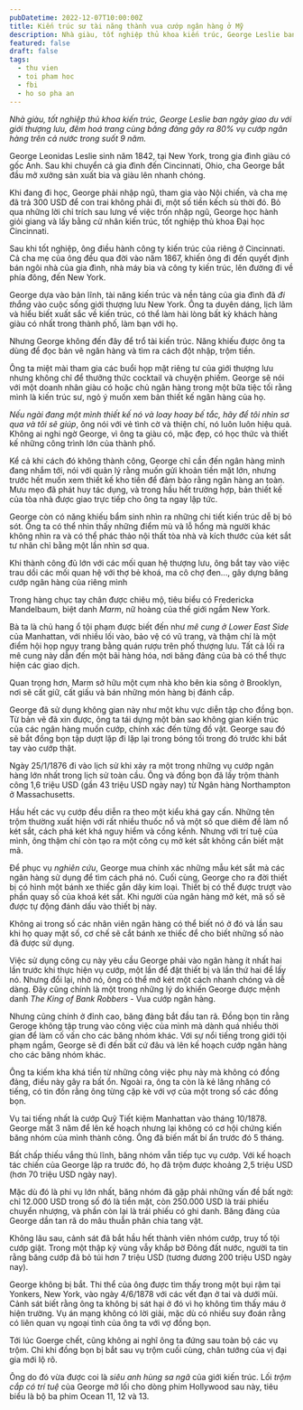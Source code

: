 ```yaml
---
pubDatetime: 2022-12-07T10:00:00Z
title: Kiến trúc sư tài năng thành vua cướp ngân hàng ở Mỹ
description: Nhà giàu, tốt nghiệp thủ khoa kiến trúc, George Leslie ban ngày giao du với giới thượng lưu, đêm hoá trang cùng băng đảng gây ra 80% vụ cướp ngân hàng trên cả nước trong suốt 9 năm.
featured: false
draft: false
tags:
  - thu vien
  - toi pham hoc
  - fbi
  - ho so pha an
---
```


_Nhà giàu, tốt nghiệp thủ khoa kiến trúc, George Leslie ban ngày giao du với giới thượng lưu, đêm hoá trang cùng băng đảng gây ra 80% vụ cướp ngân hàng trên cả nước trong suốt 9 năm._

George Leonidas Leslie sinh năm 1842, tại New York, trong gia đình giàu có gốc Anh. Sau khi chuyển cả gia đình đến Cincinnati, Ohio, cha George bắt đầu mở xưởng sản xuất bia và giàu lên nhanh chóng.

Khi đang đi học, George phải nhập ngũ, tham gia vào Nội chiến, và cha mẹ đã trả 300 USD để con trai không phải đi, một số tiền kếch sù thời đó. Bỏ qua những lời chỉ trích sau lưng về việc trốn nhập ngũ, George học hành giỏi giang và lấy bằng cử nhân kiến trúc, tốt nghiệp thủ khoa Đại học Cincinnati.

Sau khi tốt nghiệp, ông điều hành công ty kiến trúc của riêng ở Cincinnati. Cả cha mẹ của ông đều qua đời vào năm 1867, khiến ông đi đến quyết định bán ngôi nhà của gia đình, nhà máy bia và công ty kiến trúc, lên đường đi về phía đông, đến New York.

George dựa vào bản lĩnh, tài năng kiến trúc và nền tảng của gia đình đã _đi thẳng_ vào cuộc sống giới thượng lưu New York. Ông ta duyên dáng, lịch lãm và hiểu biết xuất sắc về kiến trúc, có thể làm hài lòng bất kỳ khách hàng giàu có nhất trong thành phố, làm bạn với họ.

Nhưng George không đến đây để trổ tài kiến trúc. Năng khiếu được ông ta dùng để đọc bản vẽ ngân hàng và tìm ra cách đột nhập, trộm tiền.

Ông ta miệt mài tham gia các buổi họp mặt riêng tư của giới thượng lưu nhưng không chỉ để thưởng thức cocktail và chuyện phiếm. George sẽ nói với một doanh nhân giàu có hoặc chủ ngân hàng trong một bữa tiệc tối rằng mình là kiến trúc sư, ngỏ ý muốn xem bản thiết kế ngân hàng của họ.

_Nếu ngài đang một mình thiết kế nó và loay hoay bế tắc, hãy để tôi nhìn sơ qua và tôi sẽ giúp_, ông nói với vẻ tình cờ và thiện chí, nó luôn luôn hiệu quả. Không ai nghi ngờ George, vì ông ta giàu có, mặc đẹp, có học thức và thiết kế những công trình lớn của thành phố.

Kể cả khi cách đó không thành công, George chỉ cần đến ngân hàng mình đang nhắm tới, nói với quản lý rằng muốn gửi khoản tiền mặt lớn, nhưng trước hết muốn xem thiết kế kho tiền để đảm bảo rằng ngân hàng an toàn. Mưu mẹo đã phát huy tác dụng, và trong hầu hết trường hợp, bản thiết kế của tòa nhà được giao trực tiếp cho ông ta ngay lập tức.

George còn có năng khiếu bẩm sinh nhìn ra những chi tiết kiến trúc dễ bị bỏ sót. Ông ta có thể nhìn thấy những điểm mù và lỗ hổng mà người khác không nhìn ra và có thể phác thảo nội thất tòa nhà và kích thước của két sắt tư nhân chỉ bằng một lần nhìn sơ qua.

Khi thành công đủ lớn với các mối quan hệ thượng lưu, ông bắt tay vào việc trau dồi các mối quan hệ với thợ bẻ khoá, ma cô chợ đen..., gây dựng băng cướp ngân hàng của riêng mình

Trong hàng chục tay chân được chiêu mộ, tiêu biểu có Fredericka Mandelbaum, biệt danh _Marm_, nữ hoàng của thế giới ngầm New York.

Bà ta là chủ hang ổ tội phạm được biết đến như _mê cung ở Lower East Side_ của Manhattan, với nhiều lối vào, bảo vệ có vũ trang, và thậm chí là một điểm hội họp ngụy trang bằng quán rượu trên phố thượng lưu. Tất cả lối ra mê cung này dẫn đến một bãi hàng hóa, nơi băng đảng của bà có thể thực hiện các giao dịch.

Quan trọng hơn, Marm sở hữu một cụm nhà kho bên kia sông ở Brooklyn, nơi sẽ cất giữ, cất giấu và bán những món hàng bị đánh cắp.

George đã sử dụng không gian này như một khu vực diễn tập cho đồng bọn. Từ bản vẽ đã xin được, ông ta tái dựng một bản sao không gian kiến trúc của các ngân hàng muốn cướp, chính xác đến từng đồ vật. George sau đó sẽ bắt đồng bọn tập dượt lặp đi lặp lại trong bóng tối trong đó trước khi bắt tay vào cướp thật.

Ngày 25/1/1876 đi vào lịch sử khi xảy ra một trong những vụ cướp ngân hàng lớn nhất trong lịch sử toàn cầu. Ông và đồng bọn đã lấy trộm thành công 1,6 triệu USD (gần 43 triệu USD ngày nay) từ Ngân hàng Northampton ở Massachusetts.

Hầu hết các vụ cướp đều diễn ra theo một kiểu khá gay cấn. Những tên trộm thường xuất hiện với rất nhiều thuốc nổ và một số que diêm để làm nổ két sắt, cách phá két khá nguy hiểm và cồng kềnh. Nhưng với trí tuệ của mình, ông thậm chí còn tạo ra một công cụ mở két sắt không cần biết mật mã.

Để phục vụ _nghiên cứu_, George mua chính xác những mẫu két sắt mà các ngân hàng sử dụng để tìm cách phá nó. Cuối cùng, George cho ra đời thiết bị có hình một bánh xe thiếc gắn dây kim loại. Thiết bị có thể được trượt vào phần quay số của khoá két sắt. Khi người của ngân hàng mở két, mã số sẽ được tự động đánh dấu vào thiết bị này.

Không ai trong số các nhân viên ngân hàng có thể biết nó ở đó và lần sau khi họ quay mặt số, cơ chế sẽ cắt bánh xe thiếc để cho biết những số nào đã được sử dụng.

Việc sử dụng công cụ này yêu cầu George phải vào ngân hàng ít nhất hai lần trước khi thực hiện vụ cướp, một lần để đặt thiết bị và lần thứ hai để lấy nó. Nhưng đổi lại, nhờ nó, ông có thể mở két một cách nhanh chóng và dễ dàng. Đây cũng chính là một trong những lý do khiến George được mệnh danh _The King of Bank Robbers_ - Vua cướp ngân hàng.

Nhưng cũng chính ở đỉnh cao, băng đảng bắt đầu tan rã. Đồng bọn tin rằng Geroge không tập trung vào công việc của mình mà dành quá nhiều thời gian để làm cố vấn cho các băng nhóm khác. Với sự nổi tiếng trong giới tội phạm ngầm, George sẽ đi đến bất cứ đâu và lên kế hoạch cướp ngân hàng cho các băng nhóm khác.

Ông ta kiếm kha khá tiền từ những công việc phụ này mà không có đồng đảng, điều này gây ra bất ổn. Ngoài ra, ông ta còn là kẻ lăng nhăng có tiếng, có tin đồn rằng ông từng cặp kè với vợ của một trong số các đồng bọn.

Vụ tai tiếng nhất là cướp Quỹ Tiết kiệm Manhattan vào tháng 10/1878. George mất 3 năm để lên kế hoạch nhưng lại không có cơ hội chứng kiến băng nhóm của mình thành công. Ông đã biến mất bí ẩn trước đó 5 tháng.

Bất chấp thiếu vắng thủ lĩnh, băng nhóm vẫn tiếp tục vụ cướp. Với kế hoạch tác chiến của George lập ra trước đó, họ đã trộm được khoảng 2,5 triệu USD (hơn 70 triệu USD ngày nay).

Mặc dù đó là phi vụ lớn nhất, băng nhóm đã gặp phải những vấn đề bất ngờ: chỉ 12.000 USD trong số đó là tiền mặt, còn 250.000 USD là trái phiếu chuyển nhượng, và phần còn lại là trái phiếu có ghi danh. Băng đảng của George dần tan rã do mâu thuẫn phân chia tang vật.

Không lâu sau, cảnh sát đã bắt hầu hết thành viên nhóm cướp, truy tố tội cướp giật. Trong một thập kỷ vùng vẫy khắp bờ Đông đất nước, người ta tin rằng băng cướp đã bỏ túi hơn 7 triệu USD (tương đương 200 triệu USD ngày nay).

George không bị bắt. Thi thể của ông được tìm thấy trong một bụi rậm tại Yonkers, New York, vào ngày 4/6/1878 với các vết đạn ở tai và dưới mũi. Cảnh sát biết rằng ông ta không bị sát hại ở đó vì họ không tìm thấy máu ở hiện trường. Vụ án mạng không có lời giải, mặc dù có nhiều suy đoán rằng có liên quan vụ ngoại tình của ông ta với vợ đồng bọn.

Tới lúc Goerge chết, cũng không ai nghĩ ông ta đứng sau toàn bộ các vụ trộm. Chỉ khi đồng bọn bị bắt sau vụ trộm cuối cùng, chân tướng của vị đại gia mới lộ rõ.

Ông do đó vừa được coi là _siêu anh hùng sa ngã_ của giới kiến trúc. Lối _trộm cắp có trí tuệ_ của George mở lối cho dòng phim Hollywood sau này, tiêu biểu là bộ ba phim Ocean 11, 12 và 13.